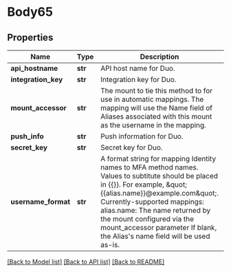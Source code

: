 # Body65

## Properties
Name | Type | Description | Notes
------------ | ------------- | ------------- | -------------
**api_hostname** | **str** | API host name for Duo. | [optional] 
**integration_key** | **str** | Integration key for Duo. | [optional] 
**mount_accessor** | **str** | The mount to tie this method to for use in automatic mappings. The mapping will use the Name field of Aliases associated with this mount as the username in the mapping. | [optional] 
**push_info** | **str** | Push information for Duo. | [optional] 
**secret_key** | **str** | Secret key for Duo. | [optional] 
**username_format** | **str** | A format string for mapping Identity names to MFA method names. Values to subtitute should be placed in {{}}. For example, \&quot;{{alias.name}}@example.com\&quot;. Currently-supported mappings: alias.name: The name returned by the mount configured via the mount_accessor parameter If blank, the Alias&#x27;s name field will be used as-is. | [optional] 

[[Back to Model list]](../README.md#documentation-for-models) [[Back to API list]](../README.md#documentation-for-api-endpoints) [[Back to README]](../README.md)


